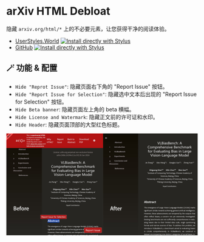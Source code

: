 # arXiv HTML Debloat

隐藏 `arxiv.org/html/*` 上的不必要元素，让您获得干净的阅读体验。

- [UserStyles.World](https://userstyles.world/style/16559/arxiv-html-debloat) [![Install directly with Stylus](https://img.shields.io/badge/Install%20directly%20with-Stylus-00adad.svg)](https://userstyles.world/api/style/16559.user.css)
- [GitHub](https://github.com/PRO-2684/gadgets/raw/main/arxiv_html_debloate/) [![Install directly with Stylus](https://img.shields.io/badge/Install%20directly%20with-Stylus-00adad.svg)](https://github.com/PRO-2684/gadgets/raw/main/arxiv_html_debloate/arxiv_html_debloate.user.css)

## 🪄 功能 & 配置

- `Hide "Reprot Issue"`: 隐藏页面右下角的 "Report Issue" 按钮。
- `Hide "Report Issue for Selection"`: 隐藏选中文本后出现的 "Report Issue for Selection" 按钮。
- `Hide Beta banner`: 隐藏页面左上角的 beta 横幅。
- `Hide License and Watermark`: 隐藏正文前的许可证和水印。
- `Hide Header`: 隐藏页面顶部的大型红色标题。

![Before & After](arxiv.jpg)
